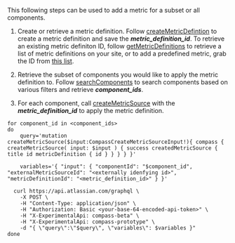 This following steps can be used to add a metric for a subset or all components.

1. Create or retrieve a metric definition. Follow [createMetricDefintion](/snippets/graphql/create-metric-definitions/README.md) to create a metric definition and save the ***metric_definition_id***. To retrieve an existing metric definiton ID, follow [getMetricDefinitions](/snippets/graphql/get-metric-definitions/README.md) to retrieve a list of metric definitions on your site, or to add a predefined metric, grab the ID from [this list](https://developer.atlassian.com/cloud/compass/components/available-predefined-metrics/). 

2. Retrieve the subset of components you would like to apply the metric definition to. Follow [searchComponents](/snippets/graphql/search-components/README.md) to search components based on various filters and retrieve ***component_ids***. 

3. For each component, call [createMetricSource](/snippets/graphql/create-metric-source/README.md) with the ***metric_definition_id*** to apply the metric definition.

```
for component_id in <component_ids>
do
    query='mutation createMetricSource($input:CompassCreateMetricSourceInput!){ compass { createMetricSource( input: $input ) { success createdMetricSource { title id metricDefinition { id } } } } }'

    variables='{ "input": { "componentId": "$component_id", "externalMetricSourceId": "<externally idenfying id>", "metricDefinitionId": "<metric_definition_id>" } }'

  curl https://api.atlassian.com/graphql \
    -X POST \
    -H "Content-Type: application/json" \
    -H "Authorization: Basic <your-base-64-encoded-api-token>" \
    -H "X-ExperimentalApi: compass-beta" \
    -H "X-ExperimentalApi: compass-prototype" \
    -d "{ \"query\":\"$query\", \"variables\": $variables }"
done
```